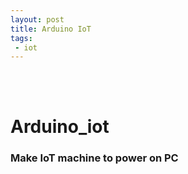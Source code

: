 ```yaml
---
layout: post
title: Arduino IoT
tags: 
 - iot
---
```

<br/>
<br/>

# Arduino_iot  
### Make IoT machine to power on PC   

